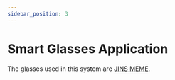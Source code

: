 ```yaml
---
sidebar_position: 3
---
```


# Smart Glasses Application
The glasses used in this system are [JINS MEME](https://jinsmeme.com/en/). 

